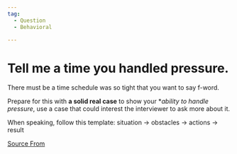 ```yaml
---
tag:
  - Question
  - Behavioral

---
```

  
# Tell me a time you handled pressure.

There must be a time schedule was so tight that you want to say f-word.

Prepare for this with **a solid real case** to show your \*_ability to handle pressure_, use a case that could interest the interviewer to ask more about it.

When speaking, follow this template: situation → obstacles → actions → result


[Source From](https://bigfrontend.dev/question/Tell-me-a-time-you-handled-pressure)

  